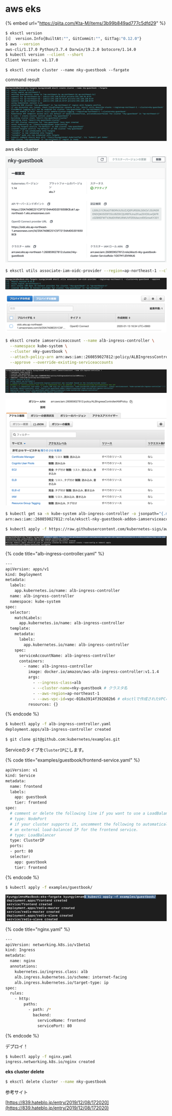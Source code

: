 # aws eks

{% embed url="https://qiita.com/Kta-M/items/3b99b849ad777c5dfd29" %}

```bash
$ eksctl version
[ℹ]  version.Info{BuiltAt:"", GitCommit:"", GitTag:"0.12.0"}
$ aws --version
aws-cli/1.17.0 Python/3.7.4 Darwin/19.2.0 botocore/1.14.0
$ kubectl version --client --short
Client Version: v1.17.0
```

```
$ eksctl create cluster --name nky-guestbook --fargate
```

command result

![](.gitbook/assets/sukurnshotto-2020-01-13-163300.png)

aws eks cluster

![](.gitbook/assets/sukurnshotto-2020-01-13-163348.png)

```bash
$ eksctl utils associate-iam-oidc-provider --region=ap-northeast-1 --cluster=nky-guestbook --approve
```

![](.gitbook/assets/sukurnshotto-2020-01-13-163519.png)

![](.gitbook/assets/sukurnshotto-2020-01-13-163543.png)

```bash
$ eksctl create iamserviceaccount --name alb-ingress-controller \
  --namespace kube-system \
  --cluster nky-guestbook \
  --attach-policy-arn arn:aws:iam::260859027812:policy/ALBIngressControllerIAMPolicy \
  --approve --override-existing-serviceaccounts
```

![](.gitbook/assets/sukurnshotto-2020-01-13-164126.png)

![](.gitbook/assets/sukurnshotto-2020-01-13-164155.png)

```bash
$ kubectl get sa -n kube-system alb-ingress-controller -o jsonpath="{.metadata.annotations['eks\.amazonaws\.com/role-arn']}"
arn:aws:iam::260859027812:role/eksctl-nky-guestbook-addon-iamserviceaccount-Role1-M1786EM0W8UP
```

```bash
$ kubectl apply -f https://raw.githubusercontent.com/kubernetes-sigs/aws-alb-ingress-controller/v1.1.4/docs/examples/rbac-role.yaml
```

![](.gitbook/assets/sukurnshotto-2020-01-13-164454.png)

{% code title="alb-ingress-controller.yaml" %}
```bash
---
apiVersion: apps/v1
kind: Deployment
metadata:
  labels:
    app.kubernetes.io/name: alb-ingress-controller
  name: alb-ingress-controller
  namespace: kube-system
spec:
  selector:
    matchLabels:
      app.kubernetes.io/name: alb-ingress-controller
  template:
    metadata:
      labels:
        app.kubernetes.io/name: alb-ingress-controller
    spec:
      serviceAccountName: alb-ingress-controller
      containers:
        - name: alb-ingress-controller
          image: docker.io/amazon/aws-alb-ingress-controller:v1.1.4
          args:
            - --ingress-class=alb
            - --cluster-name=nky-guestbook # クラスタ名
            - --aws-region=ap-northeast-1
            - --aws-vpc-id=vpc-018a3914f392602b6 # eksctlで作成されたVPCのid
          resources: {}
```
{% endcode %}

```bash
$ kubectl apply -f alb-ingress-controller.yaml
deployment.apps/alb-ingress-controller created
```

```bash
$ git clone git@github.com:kubernetes/examples.git
```

Serviceのタイプを`ClusterIP`にします。

{% code title="examples/guestbook/frontend-service.yaml" %}
```bash
apiVersion: v1
kind: Service
metadata:
  name: frontend
  labels:
    app: guestbook
    tier: frontend
spec:
  # comment or delete the following line if you want to use a LoadBalancer
  # type: NodePort
  # if your cluster supports it, uncomment the following to automatically create
  # an external load-balanced IP for the frontend service.
  # type: LoadBalancer
  type: ClusterIP
  ports:
  - port: 80
  selector:
    app: guestbook
    tier: frontend
```
{% endcode %}

```bash
$ kubectl apply -f examples/guestbook/
```

![](.gitbook/assets/sukurnshotto-2020-01-13-165005.png)

{% code title="nginx.yaml" %}
```bash
---
apiVersion: networking.k8s.io/v1beta1
kind: Ingress
metadata:
  name: nginx
  annotations:
    kubernetes.io/ingress.class: alb
    alb.ingress.kubernetes.io/scheme: internet-facing
    alb.ingress.kubernetes.io/target-type: ip
spec:
  rules:
    - http:
        paths:
          - path: /*
            backend:
              serviceName: frontend
              servicePort: 80
```
{% endcode %}

デプロイ！

```bash
$ kubectl apply -f nginx.yaml
ingress.networking.k8s.io/nginx created
```

**eks cluster delete**

```bash
$ eksctl delete cluster --name nky-guestbook
```

参考サイト

[https://839.hateblo.jp/entry/2019/12/08/172020](https://839.hateblo.jp/entry/2019/12/08/172020)

